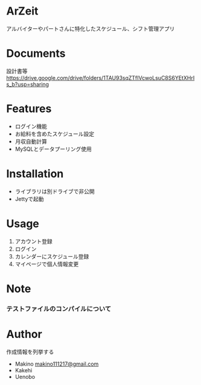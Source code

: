 # ArZeit

アルバイターやパートさんに特化したスケジュール、シフト管理アプリ

# Documents

設計書等
https://drive.google.com/drive/folders/1TAU93sqZTfIVcwoLsuC8S6YEtXHrIs_b?usp=sharing

# Features

- ログイン機能
- お給料を含めたスケジュール設定
- 月収自動計算
- MySQLとデータプーリング使用

# Installation

- ライブラリは別ドライブで非公開
- Jettyで起動

# Usage

1. アカウント登録
2. ログイン
3. カレンダーにスケジュール登録
4. マイページで個人情報変更

# Note

### テストファイルのコンパイルについて

# Author

作成情報を列挙する

* Makino makino111217@gmail.com
* Kakehi
* Uenobo
